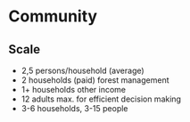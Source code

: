 # Community

## Scale

* 2,5 persons/household \(average\)
* 2 households \(paid\) forest management
* 1+ households other income
* 12 adults max. for efficient decision making
* 3-6 households, 3-15 people



